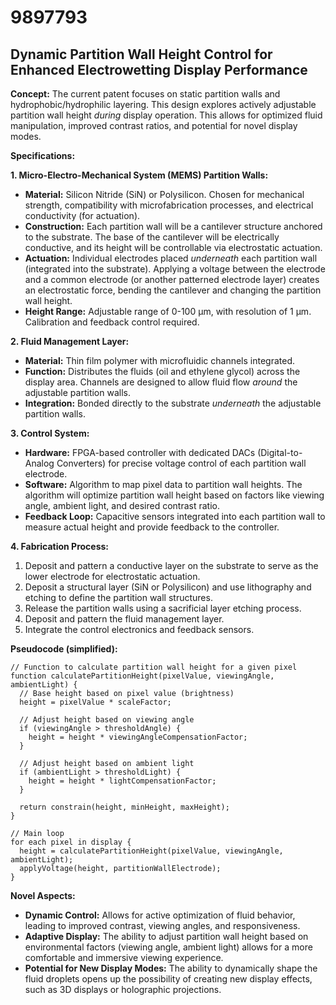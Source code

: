 # 9897793

## Dynamic Partition Wall Height Control for Enhanced Electrowetting Display Performance

**Concept:** The current patent focuses on static partition walls and hydrophobic/hydrophilic layering. This design explores actively adjustable partition wall height *during* display operation. This allows for optimized fluid manipulation, improved contrast ratios, and potential for novel display modes.

**Specifications:**

**1.  Micro-Electro-Mechanical System (MEMS) Partition Walls:**

*   **Material:**  Silicon Nitride (SiN) or Polysilicon.  Chosen for mechanical strength, compatibility with microfabrication processes, and electrical conductivity (for actuation).
*   **Construction:** Each partition wall will be a cantilever structure anchored to the substrate. The base of the cantilever will be electrically conductive, and its height will be controllable via electrostatic actuation.
*   **Actuation:**  Individual electrodes placed *underneath* each partition wall (integrated into the substrate). Applying a voltage between the electrode and a common electrode (or another patterned electrode layer) creates an electrostatic force, bending the cantilever and changing the partition wall height.
*   **Height Range:** Adjustable range of 0-100 μm, with resolution of 1 μm.  Calibration and feedback control required.

**2. Fluid Management Layer:**

*   **Material:**  Thin film polymer with microfluidic channels integrated.
*   **Function:** Distributes the fluids (oil and ethylene glycol) across the display area. Channels are designed to allow fluid flow *around* the adjustable partition walls.
*   **Integration:**  Bonded directly to the substrate *underneath* the adjustable partition walls.

**3. Control System:**

*   **Hardware:**  FPGA-based controller with dedicated DACs (Digital-to-Analog Converters) for precise voltage control of each partition wall electrode.
*   **Software:** Algorithm to map pixel data to partition wall heights.  The algorithm will optimize partition wall height based on factors like viewing angle, ambient light, and desired contrast ratio.
*   **Feedback Loop:**  Capacitive sensors integrated into each partition wall to measure actual height and provide feedback to the controller.

**4. Fabrication Process:**

1.  Deposit and pattern a conductive layer on the substrate to serve as the lower electrode for electrostatic actuation.
2.  Deposit a structural layer (SiN or Polysilicon) and use lithography and etching to define the partition wall structures.
3.  Release the partition walls using a sacrificial layer etching process.
4.  Deposit and pattern the fluid management layer.
5.  Integrate the control electronics and feedback sensors.

**Pseudocode (simplified):**

```
// Function to calculate partition wall height for a given pixel
function calculatePartitionHeight(pixelValue, viewingAngle, ambientLight) {
  // Base height based on pixel value (brightness)
  height = pixelValue * scaleFactor;

  // Adjust height based on viewing angle
  if (viewingAngle > thresholdAngle) {
    height = height * viewingAngleCompensationFactor;
  }

  // Adjust height based on ambient light
  if (ambientLight > thresholdLight) {
    height = height * lightCompensationFactor;
  }

  return constrain(height, minHeight, maxHeight);
}

// Main loop
for each pixel in display {
  height = calculatePartitionHeight(pixelValue, viewingAngle, ambientLight);
  applyVoltage(height, partitionWallElectrode);
}
```

**Novel Aspects:**

*   **Dynamic Control:** Allows for active optimization of fluid behavior, leading to improved contrast, viewing angles, and responsiveness.
*   **Adaptive Display:**  The ability to adjust partition wall height based on environmental factors (viewing angle, ambient light) allows for a more comfortable and immersive viewing experience.
*   **Potential for New Display Modes:** The ability to dynamically shape the fluid droplets opens up the possibility of creating new display effects, such as 3D displays or holographic projections.